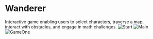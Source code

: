 # Wanderer
Interactive game enabling users to select characters, traverse a map, interact with obstacles, and engage in math challenges.
![Start](https://github.com/EdbertHandjaja1/Wanderer/assets/166469178/6b1be1f7-aeb4-4bce-9331-9bc61e3d0672)
![Main](https://github.com/EdbertHandjaja1/Wanderer/assets/166469178/00088665-273e-42c1-8b8a-86dc037531dd)
![GameOne](https://github.com/EdbertHandjaja1/Wanderer/assets/166469178/704921c2-9391-4083-8888-b78da2a82713)
